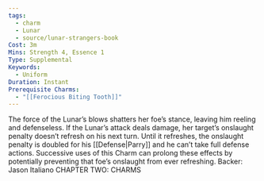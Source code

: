 ```yaml
---
tags:
  - charm
  - Lunar
  - source/lunar-strangers-book
Cost: 3m
Mins: Strength 4, Essence 1
Type: Supplemental
Keywords:
  - Uniform
Duration: Instant
Prerequisite Charms:
  - "[[Ferocious Biting Tooth]]"
---
```

The force of the Lunar’s blows shatters her foe’s stance, leaving him reeling and defenseless.
If the Lunar’s attack deals damage, her target’s onslaught penalty doesn’t refresh on his next turn. Until it refreshes, the onslaught penalty is doubled for his [[Defense|Parry]] and he can’t take full defense actions. Successive uses of this Charm can prolong these effects by potentially preventing that foe’s onslaught from ever refreshing.
Backer: Jason Italiano CHAPTER TWO: CHARMS